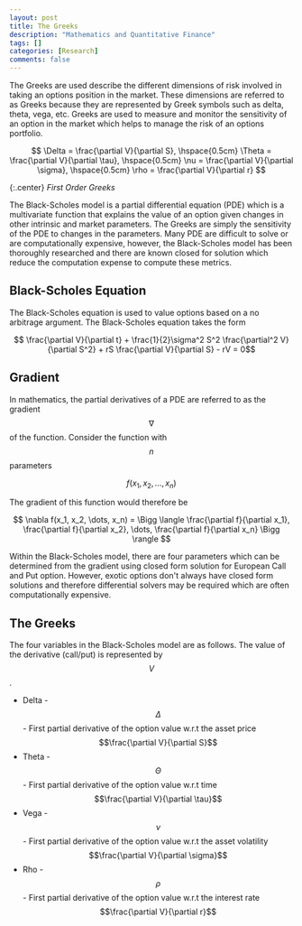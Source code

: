 ```yaml
---
layout: post
title: The Greeks
description: "Mathematics and Quantitative Finance"
tags: []
categories: [Research]
comments: false
---
```


The Greeks are used describe the different dimensions of risk involved in taking an options position in the market. These dimensions are referred to as Greeks because they are represented by Greek symbols such as delta, theta, vega, etc. Greeks are used to measure and monitor the sensitivity of an option in the market which helps to manage the risk of an options portfolio.

$$
\Delta = \frac{\partial V}{\partial S}, \hspace{0.5cm} \Theta = \frac{\partial V}{\partial \tau}, \hspace{0.5cm} \nu = \frac{\partial V}{\partial \sigma}, \hspace{0.5cm} \rho = \frac{\partial V}{\partial r}
$$

{:.center}
*First Order Greeks*

<!-- more -->

The Black-Scholes model is a partial differential equation (PDE) which is a multivariate function that explains the value of an option given changes in other intrinsic and market parameters. The Greeks are simply the sensitivity of the PDE to changes in the parameters. Many PDE are difficult to solve or are computationally expensive, however, the Black-Scholes model has been thoroughly researched and there are known closed for solution which reduce the computation expense to compute these metrics.

## Black-Scholes Equation

The Black-Scholes equation is used to value options based on a no arbitrage argument. The Black-Scholes equation takes the form

$$
\frac{\partial V}{\partial t} + \frac{1}{2}\sigma^2
S^2 \frac{\partial^2 V}{\partial S^2} + rS \frac{\partial V}{\partial S} - rV = 0$$

## Gradient

In mathematics, the partial derivatives of a PDE are referred to as the gradient $$\nabla$$ of the function. Consider the function with $$n$$ parameters

$$
f(x_1, x_2, \dots, x_n)
$$

The gradient of this function would therefore be

$$
\nabla f(x_1, x_2, \dots, x_n) = \Bigg \langle \frac{\partial f}{\partial x_1}, \frac{\partial f}{\partial x_2}, \dots, \frac{\partial f}{\partial x_n} \Bigg \rangle
$$

Within the Black-Scholes model, there are four parameters which can be determined from the gradient using closed form solution for European Call and Put option. However, exotic options don't always have closed form solutions and therefore differential solvers may be required which are often computationally expensive.

## The Greeks
The four variables in the Black-Scholes model are as follows. The value of the derivative (call/put) is represented by $$V$$.

- Delta - $$\Delta$$ - First partial derivative of the option value w.r.t the asset price $$\frac{\partial V}{\partial S}$$
- Theta - $$\Theta$$ - First partial derivative of the option value w.r.t time $$\frac{\partial V}{\partial \tau}$$
- Vega - $$\nu$$ - First partial derivative of the option value w.r.t the asset volatility $$\frac{\partial V}{\partial \sigma}$$
- Rho - $$\rho$$ - First partial derivative of the option value w.r.t the interest rate $$\frac{\partial V}{\partial r}$$

